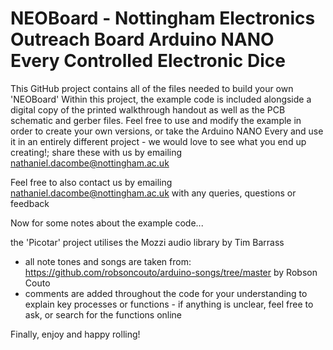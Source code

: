 # NEOBoard - Nottingham Electronics Outreach Board Arduino NANO Every Controlled Electronic Dice

This GitHub project contains all of the files needed to build your own 'NEOBoard' Within this project, the example code is included alongside a digital copy of the printed walkthrough handout as well as the PCB schematic and gerber files. Feel free to use and modify the example in order to create your own versions, or take the Arduino NANO Every and use it in an entirely different project - we would love to see what you end up creating!; share these with us by emailing nathaniel.dacombe@nottingham.ac.uk

Feel free to also contact us by emailing nathaniel.dacombe@nottingham.ac.uk with any queries, questions or feedback

Now for some notes about the example code...

the 'Picotar' project utilises the Mozzi audio library by Tim Barrass
- all note tones and songs are taken from:	https://github.com/robsoncouto/arduino-songs/tree/master by Robson Couto
- comments are added throughout the code for your understanding to explain key processes or functions - if anything is unclear, feel free to ask, or search for the functions online

Finally, enjoy and happy rolling!
